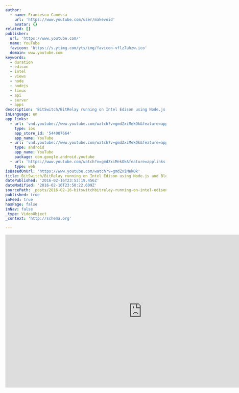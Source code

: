 ```yaml
---
author:
  - name: Francesco Canessa
    url: 'https://www.youtube.com/user/makevoid'
    avatar: {}
related: []
publisher:
  url: 'https://www.youtube.com/'
  name: YouTube
  favicon: 'https://s.ytimg.com/yts/img/favicon-vflz7uhzw.ico'
  domain: www.youtube.com
keywords:
  - duration
  - edison
  - intel
  - views
  - node
  - nodejs
  - linux
  - api
  - server
  - apps
description: 'BitSwitch/BitRelay running on Intel Edison using Node.js and Blockchain.info API Sample code: https://gist.github.com/makevoid/edcb65b679ddbd8c69fd'
inLanguage: en
app_links:
  - url: 'vnd.youtube://www.youtube.com/watch?v=gmdZxiMekOk&feature=applinks'
    type: ios
    app_store_id: '544007664'
    app_name: YouTube
  - url: 'vnd.youtube://www.youtube.com/watch?v=gmdZxiMekOk&feature=applinks'
    type: android
    app_name: YouTube
    package: com.google.android.youtube
  - url: 'https://www.youtube.com/watch?v=gmdZxiMekOk&feature=applinks'
    type: web
isBasedOnUrl: 'https://www.youtube.com/watch?v=gmdZxiMekOk'
title: BitSwitch/BitRelay running on Intel Edison using Node.js and Blockchain.info API
datePublished: '2016-02-16T23:53:19.456Z'
dateModified: '2016-02-16T23:50:22.609Z'
sourcePath: _posts/2016-02-16-bitswitchbitrelay-running-on-intel-edison-using-nodejs-and.md
published: true
inFeed: true
hasPage: false
inNav: false
_type: VideoObject
_context: 'http://schema.org'

---
```

<iframe src="https://cdn.embedly.com/widgets/media.html?src=https%3A%2F%2Fwww.youtube.com%2Fembed%2FgmdZxiMekOk%3Ffeature%3Doembed&amp;url=https%3A%2F%2Fwww.youtube.com%2Fwatch%3Fv%3DgmdZxiMekOk&amp;image=https%3A%2F%2Fi.ytimg.com%2Fvi%2FgmdZxiMekOk%2Fhqdefault.jpg&amp;key=b7d04c9b404c499eba89ee7072e1c4f7&amp;type=text%2Fhtml&amp;schema=youtube" width="854" height="480" scrolling="no" frameborder="0" allowfullscreen="allowfullscreen" style=""></iframe>